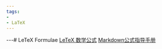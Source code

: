 ```yaml
---
tags:
- 
- LaTeX
---
```

---# LeTeX Formulae
[LeTeX 数学公式](https://zh.wikipedia.org/wiki/Help:%E6%95%B0%E5%AD%A6%E5%85%AC%E5%BC%8F)
[Markdown公式指导手册](https://www.zybuluo.com/codeep/note/163962#4%E4%B8%89%E8%A7%92%E8%BF%90%E7%AE%97%E7%AC%A6)